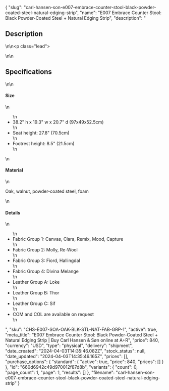 {
  "slug": "carl-hansen-son-e007-embrace-counter-stool-black-powder-coated-steel-natural-edging-strip",
  "name": "E007 Embrace Counter Stool: Black Powder-Coated Steel + Natural Edging Strip",
  "description": "<h2>Description</h2>\n<!-- split -->\n<p class=\"lead\"> </p>\n<!-- split -->\n<h2>Specifications</h2>\n<!-- split -->\n<h4>Size</h4>\n<ul>\n<li>38.2\" h x 19.3\" w x 20.7\" d (97x49x52.5cm)</li>\n<li>Seat height: 27.8\" (70.5cm)</li>\n<li>Footrest height: 8.5\" (21.5cm)</li>\n</ul>\n<h4>Material</h4>\n<p>Oak, walnut, powder-coated steel, foam</p>\n<h4>Details</h4>\n<ul>\n<li>Fabric Group 1: Canvas, Clara, Remix, Mood, Capture</li>\n<li>Fabric Group 2: Molly, Re-Wool</li>\n<li>Fabric Group 3: Fiord, Hallingdal</li>\n<li>Fabric Group 4: Divina Melange</li>\n<li>Leather Group A: Loke</li>\n<li>Leather Group B: Thor</li>\n<li>Leather Group C: Sif</li>\n<li>COM and COL are available on request</li>\n</ul>",
  "sku": "CHS-E007-SOA-OAK-BLK-STL-NAT-FAB-GRP-1",
  "active": true,
  "meta_title": "E007 Embrace Counter Stool: Black Powder-Coated Steel + Natural Edging Strip | Buy Carl Hansen & Søn online at A+R",
  "price": 840,
  "currency": "USD",
  "type": "physical",
  "delivery": "shipment",
  "date_created": "2024-04-03T14:35:46.082Z",
  "stock_status": null,
  "date_updated": "2024-04-03T14:35:46.165Z",
  "prices": [],
  "purchase_options": {
    "standard": {
      "active": true,
      "price": 840,
      "prices": []
    }
  },
  "id": "660d6942c49d970012f87d8b",
  "variants": {
    "count": 0,
    "page_count": 1,
    "page": 1,
    "results": []
  },
  "filename": "carl-hansen-son-e007-embrace-counter-stool-black-powder-coated-steel-natural-edging-strip"
}